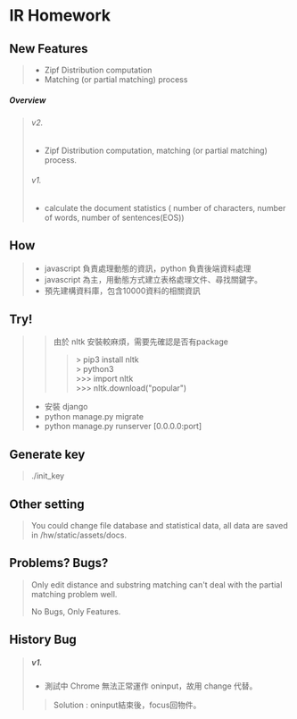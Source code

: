 # IR Homework
## New Features 

> - Zipf Distribution computation
> - Matching (or partial matching) process

##### Overview 
> ###### v2.
>  - Zipf Distribution computation, matching (or partial matching) process.
> ###### v1.
> - calculate the document statistics ( number of characters, number of words, number of sentences(EOS))

## How
> - javascript 負責處理動態的資訊，python 負責後端資料處理
> - javascript 為主，用動態方式建立表格處理文件、尋找關鍵字。
> - 預先建構資料庫，包含10000資料的相關資訊


## Try!
>>由於 nltk 安裝較麻煩，需要先確認是否有package
>>>\> pip3 install nltk <br>
>>>\> python3 <br>
>>>\>>> import nltk <br>
>>>\>>> nltk.download("popular")
> - 安裝 django
> -  python manage.py migrate 
> -  python manage.py runserver [0.0.0.0:port]
## Generate key
> ./init_key
## Other setting
> You could change file database and statistical data, all data are saved in /hw/static/assets/docs.

## Problems? Bugs?
> Only edit distance and substring matching can't deal with the partial matching problem well.
>
>
> No Bugs, Only Features.

## History Bug
> ##### v1.
> - 測試中 Chrome 無法正常運作 oninput，故用 change 代替。
> >Solution : oninput結束後，focus回物件。
